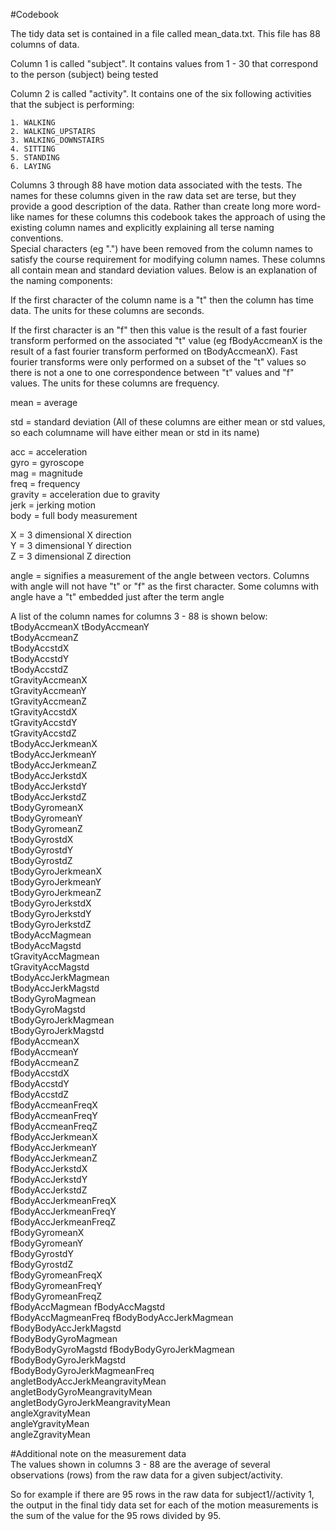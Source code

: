 #Codebook 

The tidy data set is contained in a file called mean_data.txt.  This file has 88 columns of data.  

Column 1 is called "subject".  It contains values from 1 - 30 that correspond to the person (subject) being tested  

Column 2 is called "activity".  It contains one of the six following activities that the subject is performing: 

	1. WALKING
	2. WALKING_UPSTAIRS
	3. WALKING_DOWNSTAIRS
	4. SITTING
	5. STANDING
	6. LAYING  

Columns 3 through 88 have  motion data associated with the tests. 
The names for these columns given in the raw data set are terse, but they provide a good description
of the data.  Rather than create long more word-like names for these columns this codebook takes the
approach of using the existing column names and explicitly explaining all terse naming conventions.  
Special characters (eg ".") have been removed from the column names to satisfy the course requirement 
for modifying column names.  These columns all contain mean and standard deviation values.
Below is an explanation of the naming components:  

If the first character of the column name is a "t" then the column has time data.  The units for
these columns are seconds.  
  
If the first character is an "f" then this value is the result of a fast fourier transform performed on the
associated "t" value  (eg fBodyAccmeanX is the result of a fast fourier transform performed on tBodyAccmeanX).
Fast fourier transforms were only performed on a subset of the "t" values so there is not a one to one correspondence
between "t" values and "f" values.  The units for these columns are frequency. 

mean = average  
  
std = standard deviation  (All of these columns are either mean or std values, so each columname will 
have either mean or std in its name)

acc = acceleration  
gyro = gyroscope  
mag = magnitude  
freq = frequency  
gravity = acceleration due to gravity   
jerk = jerking motion  
body = full body measurement  


X = 3 dimensional X direction  
Y = 3 dimensional Y direction  
Z = 3 dimensional Z direction  

angle = signifies a measurement of the angle between vectors.  Columns with angle will not have
"t" or "f" as the first character.  Some columns with angle have a "t" embedded just after the term angle  

A list of the column names for columns 3 - 88 is shown below:  
tBodyAccmeanX 
tBodyAccmeanY  
tBodyAccmeanZ  
tBodyAccstdX  
tBodyAccstdY  
tBodyAccstdZ  
tGravityAccmeanX  
tGravityAccmeanY  
tGravityAccmeanZ  
tGravityAccstdX  
tGravityAccstdY  
tGravityAccstdZ  
tBodyAccJerkmeanX  
tBodyAccJerkmeanY  
tBodyAccJerkmeanZ  
tBodyAccJerkstdX  
tBodyAccJerkstdY  
tBodyAccJerkstdZ  
tBodyGyromeanX  
tBodyGyromeanY  
tBodyGyromeanZ  
tBodyGyrostdX  
tBodyGyrostdY  
tBodyGyrostdZ  
tBodyGyroJerkmeanX  
tBodyGyroJerkmeanY  
tBodyGyroJerkmeanZ  
tBodyGyroJerkstdX  
tBodyGyroJerkstdY  
tBodyGyroJerkstdZ  
tBodyAccMagmean  
tBodyAccMagstd  
tGravityAccMagmean  
tGravityAccMagstd  
tBodyAccJerkMagmean  
tBodyAccJerkMagstd  
tBodyGyroMagmean  
tBodyGyroMagstd  
tBodyGyroJerkMagmean  
tBodyGyroJerkMagstd	  
fBodyAccmeanX  
fBodyAccmeanY	
fBodyAccmeanZ	
fBodyAccstdX	
fBodyAccstdY	
fBodyAccstdZ	
fBodyAccmeanFreqX	
fBodyAccmeanFreqY	
fBodyAccmeanFreqZ	
fBodyAccJerkmeanX	
fBodyAccJerkmeanY	
fBodyAccJerkmeanZ	
fBodyAccJerkstdX	
fBodyAccJerkstdY	
fBodyAccJerkstdZ	
fBodyAccJerkmeanFreqX	
fBodyAccJerkmeanFreqY	
fBodyAccJerkmeanFreqZ	
fBodyGyromeanX	
fBodyGyromeanY	
fBodyGyrostdY	
fBodyGyrostdZ	
fBodyGyromeanFreqX	
fBodyGyromeanFreqY	
fBodyGyromeanFreqZ	
fBodyAccMagmean	
fBodyAccMagstd	
fBodyAccMagmeanFreq	
fBodyBodyAccJerkMagmean	
fBodyBodyAccJerkMagstd	
fBodyBodyGyroMagmean	
fBodyBodyGyroMagstd
fBodyBodyGyroJerkMagmean	
fBodyBodyGyroJerkMagstd	 
fBodyBodyGyroJerkMagmeanFreq	
angletBodyAccJerkMeangravityMean	
angletBodyGyroMeangravityMean	
angletBodyGyroJerkMeangravityMean	
angleXgravityMean	
angleYgravityMean	
angleZgravityMean  

#Additional note on the measurement data  
The values shown in columns 3 - 88 are the average of several observations (rows) from the raw data for a given subject/activity.

So for example if there are 95 rows in the raw data for subject1//activity 1, the output in the final tidy data set for
each of the motion measurements is the sum of the value for the 95 rows divided by 95.  
